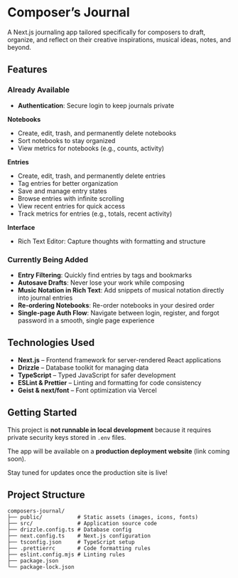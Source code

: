 # Composer’s Journal

A Next.js journaling app tailored specifically for composers to draft, organize, and reflect on their creative inspirations, musical ideas, notes, and beyond.

## Features

### Already Available
- **Authentication**: Secure login to keep journals private

**Notebooks**
- Create, edit, trash, and permanently delete notebooks
- Sort notebooks to stay organized
- View metrics for notebooks (e.g., counts, activity)

**Entries**
- Create, edit, trash, and permanently delete entries
- Tag entries for better organization
- Save and manage entry states
- Browse entries with infinite scrolling
- View recent entries for quick access
- Track metrics for entries (e.g., totals, recent activity)

**Interface**
- Rich Text Editor: Capture thoughts with formatting and structure

### Currently Being Added
- **Entry Filtering**: Quickly find entries by tags and bookmarks
- **Autosave Drafts**: Never lose your work while composing  
- **Music Notation in Rich Text**: Add snippets of musical notation directly into journal entries  
- **Re-ordering Notebooks**: Re-order notebooks in your desired order
- **Single-page Auth Flow**: Navigate between login, register, and forgot password in a smooth, single page experience

## Technologies Used

- **Next.js** – Frontend framework for server-rendered React applications  
- **Drizzle** – Database toolkit for managing data  
- **TypeScript** – Typed JavaScript for safer development  
- **ESLint & Prettier** – Linting and formatting for code consistency  
- **Geist & next/font** – Font optimization via Vercel  

## Getting Started

This project is **not runnable in local development** because it requires private security keys stored in `.env` files.  

The app will be available on a **production deployment website** (link coming soon).  

Stay tuned for updates once the production site is live!

## Project Structure

```
composers-journal/
├── public/           # Static assets (images, icons, fonts)
├── src/              # Application source code
├── drizzle.config.ts # Database config
├── next.config.ts    # Next.js configuration
├── tsconfig.json     # TypeScript setup
├── .prettierrc       # Code formatting rules
├── eslint.config.mjs # Linting rules
├── package.json
└── package-lock.json
```
